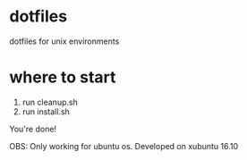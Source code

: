 # dotfiles
dotfiles for unix environments

# where to start

1. run cleanup.sh
2. run install.sh

You're done!

OBS: Only working for ubuntu os. Developed on xubuntu 16.10
